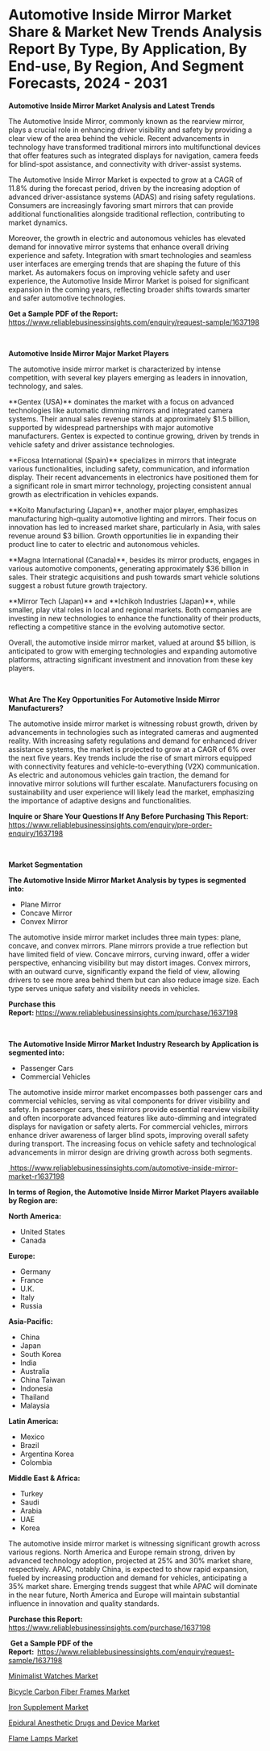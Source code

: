 <p><h1>Automotive Inside Mirror Market Share & Market New Trends Analysis Report By Type, By Application, By End-use, By Region, And Segment Forecasts, 2024 - 2031</h1></p><p><strong>Automotive Inside Mirror Market Analysis and Latest Trends</strong></p>
<p><p>The Automotive Inside Mirror, commonly known as the rearview mirror, plays a crucial role in enhancing driver visibility and safety by providing a clear view of the area behind the vehicle. Recent advancements in technology have transformed traditional mirrors into multifunctional devices that offer features such as integrated displays for navigation, camera feeds for blind-spot assistance, and connectivity with driver-assist systems.</p><p>The Automotive Inside Mirror Market is expected to grow at a CAGR of 11.8% during the forecast period, driven by the increasing adoption of advanced driver-assistance systems (ADAS) and rising safety regulations. Consumers are increasingly favoring smart mirrors that can provide additional functionalities alongside traditional reflection, contributing to market dynamics.</p><p>Moreover, the growth in electric and autonomous vehicles has elevated demand for innovative mirror systems that enhance overall driving experience and safety. Integration with smart technologies and seamless user interfaces are emerging trends that are shaping the future of this market. As automakers focus on improving vehicle safety and user experience, the Automotive Inside Mirror Market is poised for significant expansion in the coming years, reflecting broader shifts towards smarter and safer automotive technologies.</p></p>
<p><strong>Get a Sample PDF of the Report:&nbsp;</strong> <a href="https://www.reliablebusinessinsights.com/enquiry/request-sample/1637198">https://www.reliablebusinessinsights.com/enquiry/request-sample/1637198</a></p>
<p>&nbsp;</p>
<p><strong>Automotive Inside Mirror Major Market Players</strong></p>
<p><p>The automotive inside mirror market is characterized by intense competition, with several key players emerging as leaders in innovation, technology, and sales. </p><p>**Gentex (USA)** dominates the market with a focus on advanced technologies like automatic dimming mirrors and integrated camera systems. Their annual sales revenue stands at approximately $1.5 billion, supported by widespread partnerships with major automotive manufacturers. Gentex is expected to continue growing, driven by trends in vehicle safety and driver assistance technologies.</p><p>**Ficosa International (Spain)** specializes in mirrors that integrate various functionalities, including safety, communication, and information display. Their recent advancements in electronics have positioned them for a significant role in smart mirror technology, projecting consistent annual growth as electrification in vehicles expands.</p><p>**Koito Manufacturing (Japan)**, another major player, emphasizes manufacturing high-quality automotive lighting and mirrors. Their focus on innovation has led to increased market share, particularly in Asia, with sales revenue around $3 billion. Growth opportunities lie in expanding their product line to cater to electric and autonomous vehicles.</p><p>**Magna International (Canada)**, besides its mirror products, engages in various automotive components, generating approximately $36 billion in sales. Their strategic acquisitions and push towards smart vehicle solutions suggest a robust future growth trajectory.</p><p>**Mirror Tech (Japan)** and **Ichikoh Industries (Japan)**, while smaller, play vital roles in local and regional markets. Both companies are investing in new technologies to enhance the functionality of their products, reflecting a competitive stance in the evolving automotive sector.</p><p>Overall, the automotive inside mirror market, valued at around $5 billion, is anticipated to grow with emerging technologies and expanding automotive platforms, attracting significant investment and innovation from these key players.</p></p>
<p>&nbsp;</p>
<p><strong>What Are The Key Opportunities For Automotive Inside Mirror Manufacturers?</strong></p>
<p><p>The automotive inside mirror market is witnessing robust growth, driven by advancements in technologies such as integrated cameras and augmented reality. With increasing safety regulations and demand for enhanced driver assistance systems, the market is projected to grow at a CAGR of 6% over the next five years. Key trends include the rise of smart mirrors equipped with connectivity features and vehicle-to-everything (V2X) communication. As electric and autonomous vehicles gain traction, the demand for innovative mirror solutions will further escalate. Manufacturers focusing on sustainability and user experience will likely lead the market, emphasizing the importance of adaptive designs and functionalities.</p></p>
<p><strong>Inquire or Share Your Questions If Any Before Purchasing This Report:</strong> <a href="https://www.reliablebusinessinsights.com/enquiry/pre-order-enquiry/1637198">https://www.reliablebusinessinsights.com/enquiry/pre-order-enquiry/1637198</a></p>
<p>&nbsp;</p>
<p><strong>Market Segmentation</strong></p>
<p><strong>The Automotive Inside Mirror Market Analysis by types is segmented into:</strong></p>
<p><ul><li>Plane Mirror</li><li>Concave Mirror</li><li>Convex Mirror</li></ul></p>
<p><p>The automotive inside mirror market includes three main types: plane, concave, and convex mirrors. Plane mirrors provide a true reflection but have limited field of view. Concave mirrors, curving inward, offer a wider perspective, enhancing visibility but may distort images. Convex mirrors, with an outward curve, significantly expand the field of view, allowing drivers to see more area behind them but can also reduce image size. Each type serves unique safety and visibility needs in vehicles.</p></p>
<p><strong>Purchase this Report:&nbsp;</strong><a href="https://www.reliablebusinessinsights.com/purchase/1637198">https://www.reliablebusinessinsights.com/purchase/1637198</a></p>
<p>&nbsp;</p>
<p><strong>The Automotive Inside Mirror Market Industry Research by Application is segmented into:</strong></p>
<p><ul><li>Passenger Cars</li><li>Commercial Vehicles</li></ul></p>
<p><p>The automotive inside mirror market encompasses both passenger cars and commercial vehicles, serving as vital components for driver visibility and safety. In passenger cars, these mirrors provide essential rearview visibility and often incorporate advanced features like auto-dimming and integrated displays for navigation or safety alerts. For commercial vehicles, mirrors enhance driver awareness of larger blind spots, improving overall safety during transport. The increasing focus on vehicle safety and technological advancements in mirror design are driving growth across both segments.</p></p>
<p><a href="https://www.reliablebusinessinsights.com/automotive-inside-mirror-market-r1637198">&nbsp;https://www.reliablebusinessinsights.com/automotive-inside-mirror-market-r1637198</a></p>
<p><strong>In terms of Region, the Automotive Inside Mirror Market Players available by Region are:</strong></p>
<p>
    <p> <strong> North America: </strong>
        <ul>
            <li>United States</li>
            <li>Canada</li>
        </ul>
        </p> 
    <p> <strong> Europe: </strong>
        <ul>
            <li>Germany</li>
            <li>France</li>
            <li>U.K.</li>
            <li>Italy</li>
            <li>Russia</li>
        </ul>
        </p> 
    <p> <strong> Asia-Pacific: </strong>
        <ul>
            <li>China</li>
            <li>Japan</li>
            <li>South Korea</li>
            <li>India</li>
            <li>Australia</li>
            <li>China Taiwan</li>
            <li>Indonesia</li>
            <li>Thailand</li>
            <li>Malaysia</li>
        </ul>
        </p> 
    <p> <strong> Latin America: </strong>
        <ul>
            <li>Mexico</li>
            <li>Brazil</li>
            <li>Argentina Korea</li>
            <li>Colombia</li>
        </ul>
        </p> 
    <p> <strong> Middle East & Africa: </strong>
        <ul>
            <li>Turkey</li>
            <li>Saudi</li>
            <li>Arabia</li>
            <li>UAE</li>
            <li>Korea</li>
        </ul>
    </p>
    </p>
<p><p>The automotive inside mirror market is witnessing significant growth across various regions. North America and Europe remain strong, driven by advanced technology adoption, projected at 25% and 30% market share, respectively. APAC, notably China, is expected to show rapid expansion, fueled by increasing production and demand for vehicles, anticipating a 35% market share. Emerging trends suggest that while APAC will dominate in the near future, North America and Europe will maintain substantial influence in innovation and quality standards.</p></p>
<p><strong>Purchase this Report: </strong><a href="https://www.reliablebusinessinsights.com/purchase/1637198">https://www.reliablebusinessinsights.com/purchase/1637198</a></p>
<p>&nbsp;<strong>Get a Sample PDF of the Report:&nbsp;&nbsp;</strong><a href="https://www.reliablebusinessinsights.com/enquiry/request-sample/1637198">https://www.reliablebusinessinsights.com/enquiry/request-sample/1637198</a></p>
<p><strong></strong></p>
<p><p><a href="https://issuu.com/reportprime-2/docs/minimalist-watches-market-size-2030_4694e7fad057d1">Minimalist Watches Market</a></p><p><a href="https://medium.com/@shume96/why-should-you-invest-in-bicycle-carbon-fiber-frames-ef1dd5867c3d">Bicycle Carbon Fiber Frames Market</a></p><p><a href="https://www.linkedin.com/pulse/why-should-you-invest-iron-supplement-market-trends-leading-ocg2e">Iron Supplement Market</a></p><p><a href="https://medium.com/@shume96/epidural-anesthetic-drugs-and-device-market-emerging-trends-and-future-prospects-for-period-from-985d2beff824?postPublishedType=repub">Epidural Anesthetic Drugs and Device Market</a></p><p><a href="https://issuu.com/reportprime-2/docs/flame-lamps-market-size-2030.pptx_5e5142ee7a17e7">Flame Lamps Market</a></p></p>